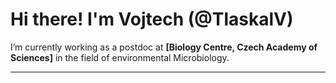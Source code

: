 # Hi there! I'm Vojtech (@TlaskalV) 

 I’m currently working as a postdoc at **[Biology Centre, Czech Academy of Sciences]** in the field of environmental Microbiology.  

---
